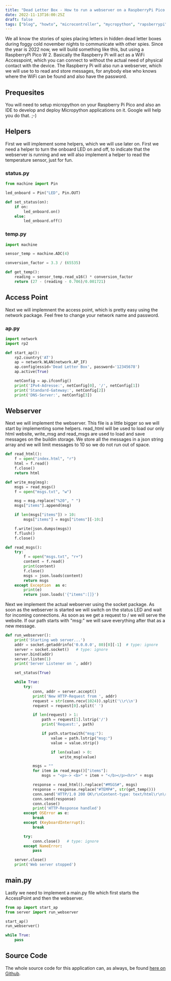 ```yaml
---
title: "Dead Letter Box - How to run a webserver on a RaspberryPi Pico W and use it as a standalone WiFi Accesspoint"
date: 2022-11-13T16:00:25Z
draft: false
tags: ["blog", "howto", "microcontroller", "mycropython", "rapsberrypi", "raspberrypi pico", "webserver"]
---
```

We all know the stories of spies placing letters in hidden dead letter boxes during foggy cold november nights to communicate with other spies. Since the year is 2022 now, we will build something like this, but using a RaspberryPi Pico W 2. Basically the Raspberry Pi will act as a WiFi Accesspoint, which you can connect to without the actual need of physical contact with the device. The Raspberry Pi will also run a webserver, which we will use to to read and store messages, for anybody else who knows where the WiFi can be found and also have the password.

## Prequesites
You will need to setup micropython on your Raspberry Pi Pico and also an IDE to develop and deploy Micropython applications on it. Google will help you do that. ;-)

## Helpers
First we will implement some helpers, which we will use later on. First we need a helper to turn the onboard LED on and off, to indicate that the webserver is running and we will also implement a helper to read the temperature sensor, just for fun.

### status.py
```python 
from machine import Pin

led_onboard = Pin("LED", Pin.OUT)

def set_status(on):
    if on:
        led_onboard.on()
    else:
        led_onboard.off()            
```

### temp.py
```python 
import machine 

sensor_temp = machine.ADC(4)

conversion_factor = 3.3 / (65535)

def get_temp():
    reading = sensor_temp.read_u16() * conversion_factor
    return (27 - (reading - 0.706)/0.001721)
```
        
## Access Point
Next we will implemnent the access point, which is pretty easy using the network package. Feel free to change your network name and password.

### ap.py
```python
import network
import rp2

def start_ap():
    rp2.country('AT')
    ap = network.WLAN(network.AP_IF)
    ap.config(essid='Dead Letter Box', password='12345678')
    ap.active(True)

    netConfig = ap.ifconfig()
    print('IPv4-Adresse:', netConfig[0], '/', netConfig[1])
    print('Standard-Gateway:', netConfig[2])
    print('DNS-Server:', netConfig[3])     
```
## Webserver
Next we will implement the webserver. This file is a little bigger so we will start by implementing some helpers. read_html will be used to load our only html website, write_msg and read_msgs are used to load and save messages on the buildin storage. We store all the messages in a json string array and we will limit messages to 10 so we do not run out of space.

```python
def read_html():
    f = open("index.html", "r")
    html = f.read()
    f.close()
    return html

def write_msg(msg):
    msgs = read_msgs()
    f = open("msgs.txt", "w")

    msg = msg.replace("%20", " ")
    msgs["items"].append(msg)

    if len(msgs["items"]) > 10:
        msgs["items"] = msgs["items"][-10:]

    f.write(json.dumps(msgs))
    f.flush()
    f.close()

def read_msgs():
    try:
        f = open("msgs.txt", "r+")
        content = f.read()
        print(content)
        f.close()
        msgs = json.loads(content)
        return msgs
    except Exception  as e:
        print(e)
        return json.loads('{"items":[]}')
```

Next we implement the actual webserver using the socket package. As soon as the webserver is started we will switch on the status LED and wait for incoming connections. As soon as we get a request to / we will serve the website. If our path starts with "msg:" we will save everything after that as a new message.

```python
def run_webserver():
    print('Starting web server...')
    addr = socket.getaddrinfo('0.0.0.0', 80)[0][-1]  # type: ignore
    server = socket.socket()   # type: ignore
    server.bind(addr)
    server.listen(1)
    print('Server Listener on ', addr)

    set_status(True)

    while True:
        try:
            conn, addr = server.accept()
            print('New HTTP-Request from ', addr)
            request = str(conn.recv(1024)).split('\\r\\n')
            request = request[0].split(' ')

            if len(request) > 1:
                path = request[1].lstrip('/')
                print('Request:', path)

                if path.startswith("msg:"):
                    value = path.lstrip("msg:")
                    value = value.strip()

                    if len(value) > 0:
                        write_msg(value)

            msgs = ""
            for item in read_msgs()["items"]:
                msgs = "<p>-> <b>" + item + "</b></p><hr>" + msgs

            response = read_html().replace("#MSGS#", msgs)
            response = response.replace("#TEMP#", str(get_temp()))
            conn.send('HTTP/1.0 200 OK\r\nContent-type: text/html\r\n\r\n')
            conn.send(response)
            conn.close()
            print('HTTP-Response handled')
        except OSError as e:
            break
        except (KeyboardInterrupt):
            break

        try: 
            conn.close()   # type: ignore
        except NameError: 
            pass

    server.close()
    print('Web server stopped')
```

## main.py
Lastly we need to implement a main.py file which first starts the AccessPoint and then the webserver.

```python
from ap import start_ap
from server import run_webserver

start_ap()
run_webserver()

while True:
    pass
```

## Source Code
The  whole source code for this application can, as always, be found [here on Github](https://github.com/salendron/DeadLetterbox).